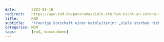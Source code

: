 ```yaml
---
date:       2021-01-16
redirect:   https://www.rnd.de/panorama/viele-sterben-nicht-an-corona-sondern-an-der-isolation-B4CP4FB2E5B5BIDQ3PISC6RGT4.html
title:      RND
subtitle:   "Traurige Botschaft einer Heimleiterin: „Viele sterben nicht an Corona, sondern an der Isolation“"
categories: MSM
tags:       [rnd, massnahmen]
---
```

